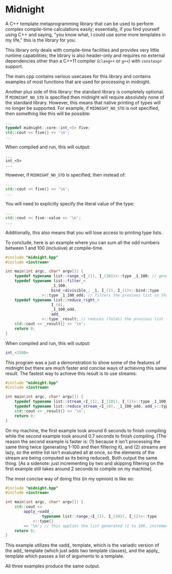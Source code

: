 # Midnight

A C++ template metaprogramming library that can be used to perform complex compile-time calculations easily; essentially, if you find yourself using C++ and saying, "you know what, I could use some more templates in my life," this is the library for you.

This library only deals with compile-time facilities and provides very little runtime capabilities; the library is also header-only and requires no external dependencies other than a C++11 compiler (`clang++` or `g++`) with `constexpr` support.

The main.cpp contains various usecases for this library and contains examples of most functions that are used for processing in midnight.

Another plus side of this library: the standard library is completely optional. If `MIDNIGHT_NO_STD` is specified then midnight will require absolutely none of the standard library. However, this means that native printing of types will no longer be supported. For example, if `MIDNIGHT_NO_STD` is not specified, then something like this will be possible:

```c++
...
typedef midnight::core::int_<5> five;
std::cout << five{} << '\n';
...
```

When compiled and run, this will output:

```
...
int_<5>
...
```

However, if `MIDNIGHT_NO_STD` is specified, then instead of:

```c++
...
std::cout << five{} << '\n';
...
```

You will need to explicitly specify the literal value of the type:

```c++
...
std::cout << five::value << '\n';
...
```

Additionally, this also means that you will lose access to printing type lists.

To conclude, here is an example where you can sum all the odd numbers between 1 and 100 (inclusive) at compile-time.

```c++
#include "midnight.hpp"
#include <iostream>

int main(int argc, char* argv[]) {
	typedef typename list::range_<I_(1), I_(101)>::type _1_100; // generates a midnight::list::type_list_ of numbers 1 <= x < 101
	typedef typename list::filter_<
					_1_100,
					bind_<divisible_, _1, I_(2), I_(1)>::bind::type
				>::type _1_100_odd; // filters the previous list so that numbers that, when divided by 2, generate a remainder of 1 remain (i.e. odd numbers)
	typedef typename list::reduce_right_<
					I_(0),
					_1_100_odd,
					add_
				>::type _result; // reduces (folds) the previous list from left to right with a starting value of 0 (adds everything in the list)
	std::cout << _result{} << '\n';
	return 0;
}
```

When compiled and run, this will output:

```c++
int_<2500>
```

This program was a just a demonstration to show some of the features of midnight but there are much faster and concise ways of achieving this same result. The fastest way to achieve this result is to use streams:

```c++
#include "midnight.hpp"
#include <iostream>

int main(int argc, char* argv[]) {
	typedef typename list::stream_<I_(1), I_(101), I_(2)>::type _1_100_odd;
	typedef typename list::reduce_stream_<I_(0), _1_100_odd, add_>::type _result;
	std::cout << _result{} << '\n';
	return 0;
}
```
On my machine, the first example took around 6 seconds to finish compiling while the second example took around 0.7 seconds to finish compiling. (The reason the second example is faster is: (1) because it isn't processing the same thing twice (generating 1-100 and then filtering it), and (2) streams are lazy, so the entire list isn't evaluated all at once, so the elements of the stream are being computed as its being reduced). Both output the same thing. [As a sidenote: just incrementing by two and skipping filtering on the first example still takes around 2 seconds to compile on my machine].

The most concise way of doing this (in my opinion) is like so:

```c++
#include "midnight.hpp"
#include <iostream>

int main(int argc, char* argv[]) {
	std::cout <<
		apply_<vadd_,
				typename list::range_<I_(1), I_(101), I_(2)>::type
			>::type{}
		<< '\n'; // this applies the list generated (1 to 100, incrementing by 2) to the vadd_ template
	return 0;
}
```

This example utilizes the vadd\_ template, which is the variadic version of the add\_ template (which just adds two template classes), and the apply\_ template which passes a list of arguments to a template.

All three examples produce the same output.
